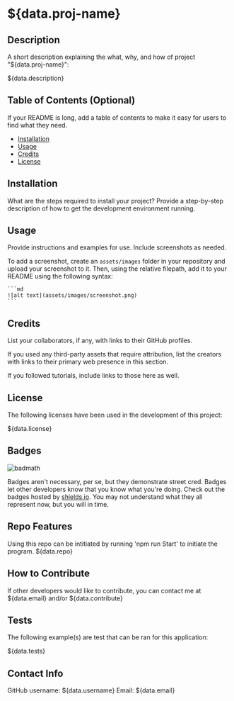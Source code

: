 # ${data.proj-name}

## Description

A short description explaining the what, why, and how of project "${data.proj-name}":

 ${data.description}

## Table of Contents (Optional)

If your README is long, add a table of contents to make it easy for users to find what they need.

- [Installation](#installation)
- [Usage](#usage)
- [Credits](#credits)
- [License](#license)

## Installation

What are the steps required to install your project? Provide a step-by-step description of how to get the development environment running.

## Usage

Provide instructions and examples for use. Include screenshots as needed.

To add a screenshot, create an `assets/images` folder in your repository and upload your screenshot to it. Then, using the relative filepath, add it to your README using the following syntax:

    ```md
    ![alt text](assets/images/screenshot.png)
    ```

## Credits

List your collaborators, if any, with links to their GitHub profiles.

If you used any third-party assets that require attribution, list the creators with links to their primary web presence in this section.

If you followed tutorials, include links to those here as well.

## License

The following licenses have been used in the development of this project:

${data.license}

## Badges

![badmath](https://img.shields.io/github/languages/top/lernantino/badmath)

Badges aren't necessary, per se, but they demonstrate street cred. Badges let other developers know that you know what you're doing. Check out the badges hosted by [shields.io](https://shields.io/). You may not understand what they all represent now, but you will in time.

## Repo Features

Using this repo can be intitiated by running 'npm run Start' to initiate the program. ${data.repo}

## How to Contribute

If other developers would like to contribute, you can contact me at ${data.email} and/or ${data.contribute}

## Tests

The following example(s) are test that can be ran for this application:

${data.tests}

## Contact Info

GitHub username: ${data.username}
Email: ${data.email}